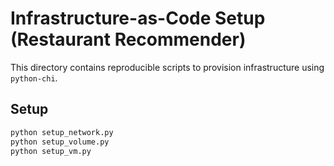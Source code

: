 # Infrastructure-as-Code Setup (Restaurant Recommender)

This directory contains reproducible scripts to provision infrastructure using `python-chi`.

## Setup

```bash
python setup_network.py
python setup_volume.py
python setup_vm.py
